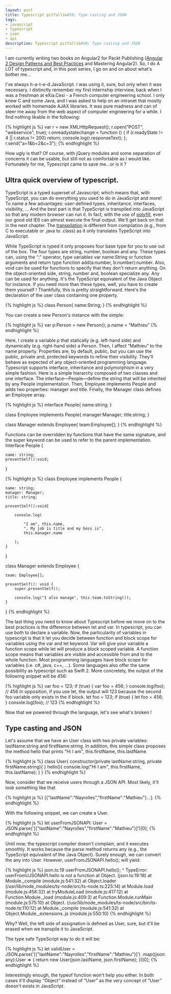 ```yaml
---
layout: post
title: Typescript pitfalls&#58; Type casting and JSON
tags:
- javascript
- typescript
- json
- api
description: Typescript pitfalls&#58; Type casting and JSON
---
```


I am currently writing two books on Angular2 for Packt Publishing ([Angular 2 Design Patterns and Best Practices](https://www.packtpub.com/web-development/angular-2-design-patterns-and-best-practices) and Mastering Angular2).
So, I do A LOT of typescript and, in this post series, I go on and on about what's bother me...

<!--more-->


I've always h-a-t-e-d JavaScript. I was using it, sure, but only when it was necessary. I distinctly remember my first internship interview, back when I was a freshman at eXia.Cesi - a French computer engineering school. I only knew C and some Java, and I was asked to help on an intranet that mostly worked with homemade AJAX libraries. It was pure madness and can of steer me away from the web aspect of computer engineering for a while. I find nothing likable in the following:

{% highlight js %}
var r = new XMLHttpRequest(); 
r.open("POST", "webservice", true);
r.onreadystatechange = function () {
    if (r.readyState != 4 || r.status != 200) return; 
    console.log(r.responseText);
};
r.send("a=1&b=2&c=3");
{% endhighlight %}


How ugly is that? Of course, with jQuery modules and some separation of concerns it can be usable, but still not as comfortable as I would like.
Fortunately for me, Typescript came to save me...or is it ?

## Ultra quick overview of typescript.

TypeScript is a typed superset of Javascript; which means that, with TypeScript, you can do everything you used to do in JavaScript and more! To name a few advantages: user-defined types, inheritance, interfaces, visibility, ... And the best part is that TypeScript is transpiled into JavaScript so that any modern browser can run it.  In fact, with the use of [polyfill](https://www.wikiwand.com/en/Polyfill), even our good old IE6 can almost execute the final output. We'll get back on that in the next chapter. The [transpilation](https://www.wikiwand.com/en/Source-to-source_compiler) is different from compilation (e.g., from C to executable or .java to .class)  as it only translates TypeScript into JavaScript. 

While TypeScript is typed it only proposes four base type for you to use out of the box. The four types are string, number, boolean and any. These types can, using the “:” operator, type variables var name:String or function arguments and return type function add(a:number, b:number):number. Also, void can be used for functions to specify that they don't return anything. On the object-oriented side, string, number and, boolean specialize any. Any can be used for anything. It's the TypeScript equivalent of the Java Object for instance.
If you need more than these types, well, you have to create them yourself ! Thankfully, this is pretty straightforward. Here's the declaration of the  user class containing one property. 

{% highlight js %}
class Person{
    name:String;
}
{% endhighlight %}

You can create a new Person's instance with the simple:

{% highlight js %}
var p:Person = new Person();
p.name = “Mathieu”
{% endhighlight %}

Here, I create a variable p that statically (e.g. left-hand side) and dynamically (e.g. right-hand side) a Person. Then, I affect “Mathieu” to the name property. Properties are, by default, public, but you can use the public, private and, protected keywords to refine their visibility. They'll behave as expected of any object-oriented programming language.
Typescript supports interface, inheritance and polymorphism in a very simple fashion. Here is a simple hierarchy composed of two classes and one interface. The interface—People—define the string that will be inherited by any People implementation. Then, Employee implements People and adds two properties: manager and title. Finally, the Manager class defines an Employee array.

{% highlight js %}
interface People{
    name:string;
}

class Employee implements People{
    manager:Manager;
    title:string;
}

class Manager extends Employee{
    team:Employee[];
}
{% endhighlight %}

Functions can be overridden by functions that have the same signature, and the super keyword can be used to refer to the parent implementation.
Interface People {

    name: string;
    presentSelf():void;
}

{% highlight js %}
class Employee implements People {

    name: string;
    manager: Manager;
    title: string;

    presentSelf():void{

        console.log(

            "I am", this.name, 
            ". My job is title and my boss is", 
            this.manager.name

        );
    }
}


class Manager extends Employee {

    team: Employee[];

    presentSelf(): void {
        super.presentSelf();

        console.log("I also manage", this.team.toString());
    }
}
{% endhighlight %}

The last thing you need to know about Typescript before we move on to the best practices is the difference between let and var. In typescript, you can use both to declare a variable.
Now, the particularity of variables in typescript is that it let you decide between function and block scope for variables using the var and let keyword. Var will give your variable a function scope while let will produce a block scoped variable. A function scope means that variables are visible and accessible from and to the whole function. Most programming languages have block scope for variables (i.e. c#, java, c++, …). Some languages also offer the same possibility as typescript such as Swift 2. More concretely, the output of the following snippet will be 456:

{% highlight js %}
var foo = 123;
if (true) {
    var foo = 456;
}
console.log(foo); // 456
In opposition, if you use let, the output will 123 because the second foo variable only exists in the if block.
let foo = 123;
if (true) {
    let foo = 456;
}
console.log(foo); // 123
{% endhighlight %}

Now that we powered through the language, let's see what's broken !

## Type casting and JSON

Let's assume that we have an User class with two private variables: lastName:string and firstName:string. 
In addition, this simple class proposes the method hello that prints "Hi I am", this.firstName, this.lastName. 

{% highlight js %}
class User{
    constructor(private lastName:string, private firstName:string){
    }
    hello(){
        console.log("Hi I am", this.firstName, this.lastName);
    }
}
{% endhighlight %}

Now, consider that we receive users through a JSON API. Most likely, it'll look something like that 

{% highlight js %}
[{"lastName":"Nayrolles","firstName":"Mathieu"}...]. 
{% endhighlight %}

With the following snippet, we can create a User. 

{% highlight js %}
let userFromJSONAPI: User = JSON.parse('[{"lastName":"Nayrolles","firstName":"Mathieu"}]')[0];
{% endhighlight %}

Until now; the typescript compiler doesn't complain, and it executes smoothly. It works because the parse method returns any (e.g., the TypeScript equivalent of the Java Object). Surely enough, we can convert the any into User. However, userFromJSONAPI.hello(); will yield:

{% highlight js %}
json.ts:19
userFromJSONAPI.hello();
                 ^
TypeError: userFromUJSONAPI.hello is not a function
    at Object.<anonymous> (json.ts:19:18)
    at Module._compile (module.js:541:32)
    at Object.loader (/usr/lib/node_modules/ts-node/src/ts-node.ts:225:14)
    at Module.load (module.js:458:32)
    at tryModuleLoad (module.js:417:12)
    at Function.Module._load (module.js:409:3)
    at Function.Module.runMain (module.js:575:10)
    at Object.<anonymous> (/usr/lib/node_modules/ts-node/src/bin/ts-node.ts:110:12)
    at Module._compile (module.js:541:32)
    at Object.Module._extensions..js (module.js:550:10)
{% endhighlight %}

Why? Well, the left side of assignation is defined as User, sure, but it'll be erased when we transpile it to JavaScript. 

The type safe TypeScript way to do it will be:

{% highlight js %}
let validUser = JSON.parse('[{"lastName":"Nayrolles","firstName":"Mathieu"}]')
.map((json: any):User => {
    return new User(json.lastName, json.firstName);
})[0];
{% endhighlight %}


Interestingly enough, the typeof function won't help you either. In both cases it'll display “Object” instead of “User” as the very concept of “User” doesn't exists in JavaScript.